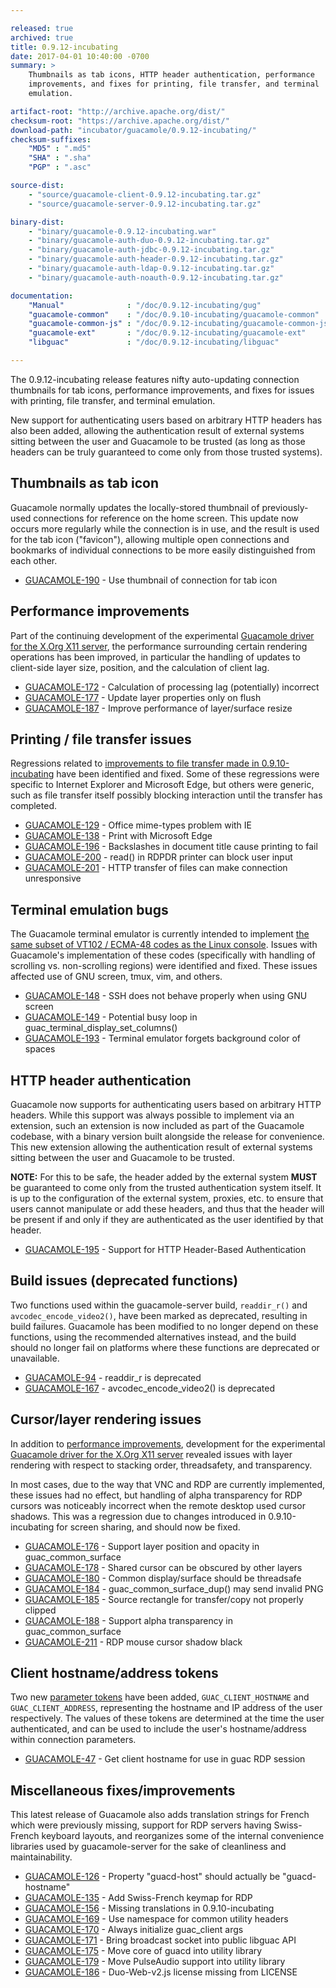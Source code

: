 ```yaml
---

released: true
archived: true
title: 0.9.12-incubating
date: 2017-04-01 10:40:00 -0700
summary: >
    Thumbnails as tab icons, HTTP header authentication, performance
    improvements, and fixes for printing, file transfer, and terminal
    emulation.

artifact-root: "http://archive.apache.org/dist/"
checksum-root: "https://archive.apache.org/dist/"
download-path: "incubator/guacamole/0.9.12-incubating/"
checksum-suffixes:
    "MD5" : ".md5"
    "SHA" : ".sha"
    "PGP" : ".asc"

source-dist:
    - "source/guacamole-client-0.9.12-incubating.tar.gz"
    - "source/guacamole-server-0.9.12-incubating.tar.gz"

binary-dist:
    - "binary/guacamole-0.9.12-incubating.war"
    - "binary/guacamole-auth-duo-0.9.12-incubating.tar.gz"
    - "binary/guacamole-auth-jdbc-0.9.12-incubating.tar.gz"
    - "binary/guacamole-auth-header-0.9.12-incubating.tar.gz"
    - "binary/guacamole-auth-ldap-0.9.12-incubating.tar.gz"
    - "binary/guacamole-auth-noauth-0.9.12-incubating.tar.gz"

documentation:
    "Manual"              : "/doc/0.9.12-incubating/gug"
    "guacamole-common"    : "/doc/0.9.10-incubating/guacamole-common"
    "guacamole-common-js" : "/doc/0.9.12-incubating/guacamole-common-js"
    "guacamole-ext"       : "/doc/0.9.12-incubating/guacamole-ext"
    "libguac"             : "/doc/0.9.12-incubating/libguac"

---
```



The 0.9.12-incubating release features nifty auto-updating connection
thumbnails for tab icons, performance improvements, and fixes for issues with
printing, file transfer, and terminal emulation.

New support for authenticating users based on arbitrary HTTP headers has also
been added, allowing the authentication result of external systems sitting
between the user and Guacamole to be trusted (as long as those headers can be
truly guaranteed to come only from those trusted systems).


Thumbnails as tab icon
----------------------

Guacamole normally updates the locally-stored thumbnail of previously-used
connections for reference on the home screen. This update now occurs more
regularly while the connection is in use, and the result is used for the tab
icon ("favicon"), allowing multiple open connections and bookmarks of
individual connections to be more easily distinguished from each other.

 * [GUACAMOLE-190](https://issues.apache.org/jira/browse/GUACAMOLE-190) - Use thumbnail of connection for tab icon

Performance improvements
------------------------

Part of the continuing development of the experimental [Guacamole driver for
the X.Org X11 server](https://issues.apache.org/jira/browse/GUACAMOLE-168), the
performance surrounding certain rendering operations has been improved, in
particular the handling of updates to client-side layer size, position, and the
calculation of client lag.

 * [GUACAMOLE-172](https://issues.apache.org/jira/browse/GUACAMOLE-172) - Calculation of processing lag (potentially) incorrect
 * [GUACAMOLE-177](https://issues.apache.org/jira/browse/GUACAMOLE-177) - Update layer properties only on flush
 * [GUACAMOLE-187](https://issues.apache.org/jira/browse/GUACAMOLE-187) - Improve performance of layer/surface resize

Printing / file transfer issues
-------------------------------

Regressions related to [improvements to file transfer made in
0.9.10-incubating](http://guacamole.incubator.apache.org/releases/0.9.10-incubating/#streamlined-file-transfers)
have been identified and fixed. Some of these regressions were specific to
Internet Explorer and Microsoft Edge, but others were generic, such as file
transfer itself possibly blocking interaction until the transfer has completed.

 * [GUACAMOLE-129](https://issues.apache.org/jira/browse/GUACAMOLE-129) - Office mime-types problem with IE
 * [GUACAMOLE-138](https://issues.apache.org/jira/browse/GUACAMOLE-138) - Print with Microsoft Edge
 * [GUACAMOLE-196](https://issues.apache.org/jira/browse/GUACAMOLE-196) - Backslashes in document title cause printing to fail
 * [GUACAMOLE-200](https://issues.apache.org/jira/browse/GUACAMOLE-200) - read() in RDPDR printer can block user input
 * [GUACAMOLE-201](https://issues.apache.org/jira/browse/GUACAMOLE-201) - HTTP transfer of files can make connection unresponsive

Terminal emulation bugs
-----------------------

The Guacamole terminal emulator is currently intended to implement [the same
subset of VT102 / ECMA-48 codes as the Linux
console](http://man7.org/linux/man-pages/man4/console_codes.4.html). Issues
with Guacamole's implementation of these codes (specifically with handling of
scrolling vs. non-scrolling regions) were identified and fixed. These issues
affected use of GNU screen, tmux, vim, and others.

 * [GUACAMOLE-148](https://issues.apache.org/jira/browse/GUACAMOLE-148) - SSH does not behave properly when using GNU screen
 * [GUACAMOLE-149](https://issues.apache.org/jira/browse/GUACAMOLE-149) - Potential busy loop in guac_terminal_display_set_columns()
 * [GUACAMOLE-193](https://issues.apache.org/jira/browse/GUACAMOLE-193) - Terminal emulator forgets background color of spaces

HTTP header authentication
--------------------------

Guacamole now supports for authenticating users based on arbitrary HTTP
headers. While this support was always possible to implement via an extension,
such an extension is now included as part of the Guacamole codebase, with a
binary version built alongside the release for convenience. This new extension
allowing the authentication result of external systems sitting between the user
and Guacamole to be trusted.

**NOTE:** For this to be safe, the header added by the external system **MUST**
be guaranteed to come only from the trusted authentication system itself. It is
up to the configuration of the external system, proxies, etc. to ensure that
users cannot manipulate or add these headers, and thus that the header will be
present if and only if they are authenticated as the user identified by that
header.

 * [GUACAMOLE-195](https://issues.apache.org/jira/browse/GUACAMOLE-195) - Support for HTTP Header-Based Authentication

Build issues (deprecated functions)
-----------------------------------

Two functions used within the guacamole-server build, `readdir_r()` and
`avcodec_encode_video2()`, have been marked as deprecated, resulting in build
failures. Guacamole has been modified to no longer depend on these functions,
using the recommended alternatives instead, and the build should no longer fail
on platforms where these functions are deprecated or unavailable.

 * [GUACAMOLE-94](https://issues.apache.org/jira/browse/GUACAMOLE-94) - readdir_r is deprecated
 * [GUACAMOLE-167](https://issues.apache.org/jira/browse/GUACAMOLE-167) - avcodec_encode_video2() is deprecated

Cursor/layer rendering issues
-----------------------------

In addition to [performance improvements](#performance-improvements),
development for the experimental [Guacamole driver for the X.Org X11
server](https://issues.apache.org/jira/browse/GUACAMOLE-168) revealed issues
with layer rendering with respect to stacking order, threadsafety, and
transparency.

In most cases, due to the way that VNC and RDP are currently implemented, these
issues had no effect, but handling of alpha transparency for RDP cursors was
noticeably incorrect when the remote desktop used cursor shadows. This was a
regression due to changes introduced in 0.9.10-incubating for screen sharing,
and should now be fixed.

 * [GUACAMOLE-176](https://issues.apache.org/jira/browse/GUACAMOLE-176) - Support layer position and opacity in guac_common_surface
 * [GUACAMOLE-178](https://issues.apache.org/jira/browse/GUACAMOLE-178) - Shared cursor can be obscured by other layers
 * [GUACAMOLE-180](https://issues.apache.org/jira/browse/GUACAMOLE-180) - Common display/surface should be threadsafe
 * [GUACAMOLE-184](https://issues.apache.org/jira/browse/GUACAMOLE-184) - guac_common_surface_dup() may send invalid PNG
 * [GUACAMOLE-185](https://issues.apache.org/jira/browse/GUACAMOLE-185) - Source rectangle for transfer/copy not properly clipped
 * [GUACAMOLE-188](https://issues.apache.org/jira/browse/GUACAMOLE-188) - Support alpha transparency in guac_common_surface
 * [GUACAMOLE-211](https://issues.apache.org/jira/browse/GUACAMOLE-211) - RDP mouse cursor shadow black

Client hostname/address tokens
------------------------------

Two new [parameter
tokens](http://guacamole.incubator.apache.org/doc/gug/configuring-guacamole.html#parameter-tokens)
have been added, `GUAC_CLIENT_HOSTNAME` and `GUAC_CLIENT_ADDRESS`, representing
the hostname and IP address of the user respectively. The values of these
tokens are determined at the time the user authenticated, and can be used to
include the user's hostname/address within connection parameters.

 * [GUACAMOLE-47](https://issues.apache.org/jira/browse/GUACAMOLE-47) - Get client hostname for use in guac RDP session

Miscellaneous fixes/improvements
--------------------------------

This latest release of Guacamole also adds translation strings for French which
were previously missing, support for RDP servers having Swiss-French keyboard
layouts, and reorganizes some of the internal convenience libraries used by
guacamole-server for the sake of cleanliness and maintainability.

 * [GUACAMOLE-126](https://issues.apache.org/jira/browse/GUACAMOLE-126) - Property "guacd-host" should actually be "guacd-hostname"
 * [GUACAMOLE-135](https://issues.apache.org/jira/browse/GUACAMOLE-135) - Add Swiss-French keymap for RDP
 * [GUACAMOLE-156](https://issues.apache.org/jira/browse/GUACAMOLE-156) - Missing translations in 0.9.10-incubating
 * [GUACAMOLE-169](https://issues.apache.org/jira/browse/GUACAMOLE-169) - Use namespace for common utility headers
 * [GUACAMOLE-170](https://issues.apache.org/jira/browse/GUACAMOLE-170) - Always initialize guac_client args
 * [GUACAMOLE-171](https://issues.apache.org/jira/browse/GUACAMOLE-171) - Bring broadcast socket into public libguac API
 * [GUACAMOLE-175](https://issues.apache.org/jira/browse/GUACAMOLE-175) - Move core of guacd into utility library
 * [GUACAMOLE-179](https://issues.apache.org/jira/browse/GUACAMOLE-179) - Move PulseAudio support into utility library
 * [GUACAMOLE-186](https://issues.apache.org/jira/browse/GUACAMOLE-186) - Duo-Web-v2.js license missing from LICENSE

